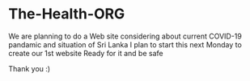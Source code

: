 # The-Health-ORG

We are planning to do a Web site considering about current COVID-19 pandamic and situation of Sri Lanka
I plan to start this next Monday to create our 1st website
Ready for it and be safe

 Thank you :)
